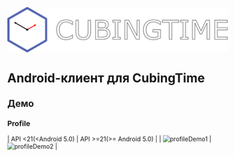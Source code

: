 ![app_logo](imgres/app_logo.png)
# Android-клиент для CubingTime

## Демо
### Profile <br>
| API <21(<Android 5.0) | API >=21(>= Android 5.0) |
| ![profileDemo1](imgres/profile_demo_api_21_and_after_21.gif) | ![profileDemo2](imgres/profile_demo_api_before_21.gif)  |

